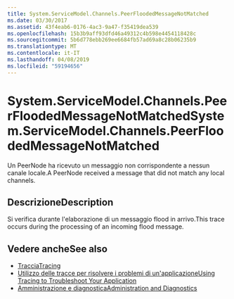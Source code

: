 ```yaml
---
title: System.ServiceModel.Channels.PeerFloodedMessageNotMatched
ms.date: 03/30/2017
ms.assetid: 43f4eab6-0176-4ac3-9a47-f35419dea539
ms.openlocfilehash: 15b3b9aff93dfd46a49312c4b598e4454118428c
ms.sourcegitcommit: 5b6d778ebb269ee6684fb57ad69a8c28b06235b9
ms.translationtype: MT
ms.contentlocale: it-IT
ms.lasthandoff: 04/08/2019
ms.locfileid: "59194656"
---
```

# <a name="systemservicemodelchannelspeerfloodedmessagenotmatched"></a><span data-ttu-id="07c85-102">System.ServiceModel.Channels.PeerFloodedMessageNotMatched</span><span class="sxs-lookup"><span data-stu-id="07c85-102">System.ServiceModel.Channels.PeerFloodedMessageNotMatched</span></span>
<span data-ttu-id="07c85-103">Un PeerNode ha ricevuto un messaggio non corrispondente a nessun canale locale.</span><span class="sxs-lookup"><span data-stu-id="07c85-103">A PeerNode received a message that did not match any local channels.</span></span>  
  
## <a name="description"></a><span data-ttu-id="07c85-104">Descrizione</span><span class="sxs-lookup"><span data-stu-id="07c85-104">Description</span></span>  
 <span data-ttu-id="07c85-105">Si verifica durante l'elaborazione di un messaggio flood in arrivo.</span><span class="sxs-lookup"><span data-stu-id="07c85-105">This trace occurs during the processing of an incoming flood message.</span></span>  
  
## <a name="see-also"></a><span data-ttu-id="07c85-106">Vedere anche</span><span class="sxs-lookup"><span data-stu-id="07c85-106">See also</span></span>

- [<span data-ttu-id="07c85-107">Traccia</span><span class="sxs-lookup"><span data-stu-id="07c85-107">Tracing</span></span>](../../../../../docs/framework/wcf/diagnostics/tracing/index.md)
- [<span data-ttu-id="07c85-108">Utilizzo delle tracce per risolvere i problemi di un'applicazione</span><span class="sxs-lookup"><span data-stu-id="07c85-108">Using Tracing to Troubleshoot Your Application</span></span>](../../../../../docs/framework/wcf/diagnostics/tracing/using-tracing-to-troubleshoot-your-application.md)
- [<span data-ttu-id="07c85-109">Amministrazione e diagnostica</span><span class="sxs-lookup"><span data-stu-id="07c85-109">Administration and Diagnostics</span></span>](../../../../../docs/framework/wcf/diagnostics/index.md)
